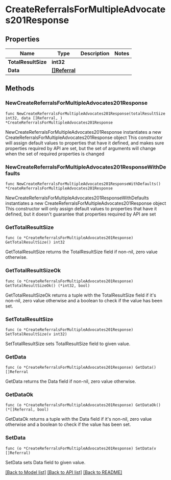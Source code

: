 # CreateReferralsForMultipleAdvocates201Response

## Properties

Name | Type | Description | Notes
------------ | ------------- | ------------- | -------------
**TotalResultSize** | **int32** |  | 
**Data** | [**[]Referral**](Referral.md) |  | 

## Methods

### NewCreateReferralsForMultipleAdvocates201Response

`func NewCreateReferralsForMultipleAdvocates201Response(totalResultSize int32, data []Referral, ) *CreateReferralsForMultipleAdvocates201Response`

NewCreateReferralsForMultipleAdvocates201Response instantiates a new CreateReferralsForMultipleAdvocates201Response object
This constructor will assign default values to properties that have it defined,
and makes sure properties required by API are set, but the set of arguments
will change when the set of required properties is changed

### NewCreateReferralsForMultipleAdvocates201ResponseWithDefaults

`func NewCreateReferralsForMultipleAdvocates201ResponseWithDefaults() *CreateReferralsForMultipleAdvocates201Response`

NewCreateReferralsForMultipleAdvocates201ResponseWithDefaults instantiates a new CreateReferralsForMultipleAdvocates201Response object
This constructor will only assign default values to properties that have it defined,
but it doesn't guarantee that properties required by API are set

### GetTotalResultSize

`func (o *CreateReferralsForMultipleAdvocates201Response) GetTotalResultSize() int32`

GetTotalResultSize returns the TotalResultSize field if non-nil, zero value otherwise.

### GetTotalResultSizeOk

`func (o *CreateReferralsForMultipleAdvocates201Response) GetTotalResultSizeOk() (*int32, bool)`

GetTotalResultSizeOk returns a tuple with the TotalResultSize field if it's non-nil, zero value otherwise
and a boolean to check if the value has been set.

### SetTotalResultSize

`func (o *CreateReferralsForMultipleAdvocates201Response) SetTotalResultSize(v int32)`

SetTotalResultSize sets TotalResultSize field to given value.


### GetData

`func (o *CreateReferralsForMultipleAdvocates201Response) GetData() []Referral`

GetData returns the Data field if non-nil, zero value otherwise.

### GetDataOk

`func (o *CreateReferralsForMultipleAdvocates201Response) GetDataOk() (*[]Referral, bool)`

GetDataOk returns a tuple with the Data field if it's non-nil, zero value otherwise
and a boolean to check if the value has been set.

### SetData

`func (o *CreateReferralsForMultipleAdvocates201Response) SetData(v []Referral)`

SetData sets Data field to given value.



[[Back to Model list]](../README.md#documentation-for-models) [[Back to API list]](../README.md#documentation-for-api-endpoints) [[Back to README]](../README.md)


